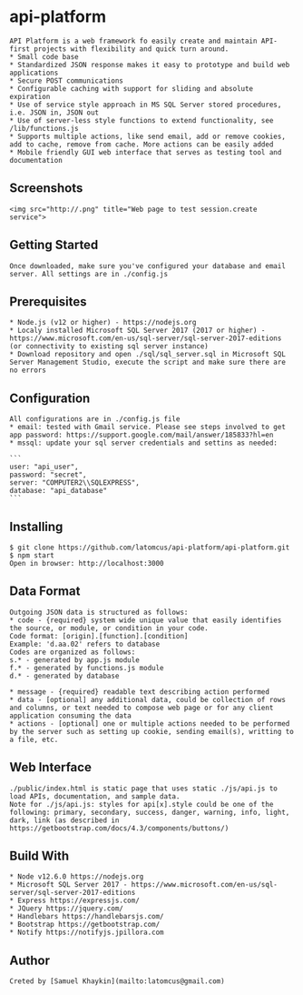 # api-platform
    API Platform is a web framework fo easily create and maintain API-first projects with flexibility and quick turn around.
    * Small code base
    * Standardized JSON response makes it easy to prototype and build web applications
    * Secure POST communications
    * Configurable caching with support for sliding and absolute expiration
    * Use of service style approach in MS SQL Server stored procedures, i.e. JSON in, JSON out
    * Use of server-less style functions to extend functionality, see /lib/functions.js
    * Supports multiple actions, like send email, add or remove cookies, add to cache, remove from cache. More actions can be easily added
    * Mobile friendly GUI web interface that serves as testing tool and documentation

## Screenshots
    <img src="http://.png" title="Web page to test session.create service">

## Getting Started
    Once downloaded, make sure you've configured your database and email server. All settings are in ./config.js

## Prerequisites
    * Node.js (v12 or higher) - https://nodejs.org
    * Localy installed Microsoft SQL Server 2017 (2017 or higher) - https://www.microsoft.com/en-us/sql-server/sql-server-2017-editions
    (or connectivity to existing sql server instance)
    * Download repository and open ./sql/sql_server.sql in Microsoft SQL Server Management Studio, execute the script and make sure there are no errors

## Configuration
    All configurations are in ./config.js file
    * email: tested with Gmail service. Please see steps involved to get app password: https://support.google.com/mail/answer/185833?hl=en
    * mssql: update your sql server credentials and settins as needed:

    ```
    user: "api_user",
    password: "secret",
    server: "COMPUTER2\\SQLEXPRESS",
    database: "api_database"
    ```

## Installing
    $ git clone https://github.com/latomcus/api-platform/api-platform.git
    $ npm start
    Open in browser: http://localhost:3000

## Data Format
    Outgoing JSON data is structured as follows:
    * code - {required} system wide unique value that easily identifies the source, or module, or condition in your code.
    Code format: [origin].[function].[condition]
    Example: 'd.aa.02' refers to database
    Codes are organized as follows:
    s.* - generated by app.js module
    f.* - generated by functions.js module
    d.* - generated by database

    * message - {required} readable text describing action performed
    * data - [optional] any additional data, could be collection of rows and columns, or text needed to compose web page or for any client application consuming the data
    * actions - [optional] one or multiple actions needed to be performed by the server such as setting up cookie, sending email(s), writting to a file, etc.

## Web Interface
    ./public/index.html is static page that uses static ./js/api.js to load APIs, documentation, and sample data.
    Note for ./js/api.js: styles for api[x].style could be one of the following: primary, secondary, success, danger, warning, info, light, dark, link (as described in https://getbootstrap.com/docs/4.3/components/buttons/)

## Build With
    * Node v12.6.0 https://nodejs.org
    * Microsoft SQL Server 2017 - https://www.microsoft.com/en-us/sql-server/sql-server-2017-editions
    * Express https://expressjs.com/
    * JQuery https://jquery.com/
    * Handlebars https://handlebarsjs.com/
    * Bootstrap https://getbootstrap.com/
    * Notify https://notifyjs.jpillora.com

## Author
    Creted by [Samuel Khaykin](mailto:latomcus@gmail.com)
